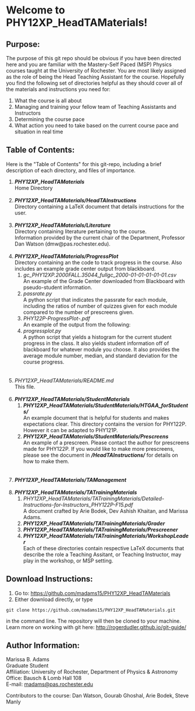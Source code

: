 # Welcome to **PHY12XP_HeadTAMaterials**!

## **Purpose:** 
The purpose of this git repo should be obvious if you have been directed here and you are familiar with the Mastery-Self Paced (MSP) Physics courses taught at the University of Rochester. You are most likely assigned as the role of being the Head Teaching Assistant for the course. Hopefully you find the following set of directories helpful as they should cover all of the materials and instructions  you need for:

<ol>
	<li> What the course is all about
	<li>Managing and training your fellow team of Teaching Assistants and Instructors
	<li> Determining the course pace
	<li> What action you need to take based on the current course pace and situation in real time
</ol>

## **Table of Contents:**

Here is the "Table of Contents" for this git-repo, including a brief description of each directory, and files of importance. 

<ol>
	<li> <b><em>PHY12XP_HeadTAMaterials</em></b> 
		<br>
		Home Directory
		<br><br>
	<li> <b><em>PHY12XP_HeadTAMaterials/HeadTAInstructions</b></em>
		<br>
		Directory containing a LaTeX document that details instructions for the user.
		<br><br>
	<li> <b><em>PHY12XP_HeadTAMaterials/Literature</b></em>
		<br>
		Directory containing literature pertaining to the course.
		<br>
		Information provided by the current chair of the Department, Professor Dan Watson (dmw@pas.rochester.edu).
		<br><br>
	<li> <b><em>PHY12XP_HeadTAMaterials/ProgressPlot</b></em> 
		<br>
		Directory containing an the code to track progress in the course. Also includes an example grade center output from blackboard.
	<ol>
		<li>  <em>gc_PHY12XP.2000FALL.35044_fullgc_2000-01-01-01-01-01.csv</em>
			<br>
			An example of the Grade Center downloaded from Blackboard with pseudo-student information.
		<li> <em>passrate.py</em>
			<br>
			A python script that indicates the passrate for each module, including the ratios of number of quizzes given for each module compared to the number of prescreens given.
		<li> <em>PHY122P-ProgressPlot-.pdf</em>
			<br>
			An example of the output from the following:
		<li> <em>progressplot.py</em>
			<br>
			A python script that yields a histogram for the current student progress in the class. It also yields student information off of blackboard for whatever module you choose. It also provides the average module number, median, and standard deviation for the course progress.
	</ol>
	<br><br>
	<li> <em>PHY12XP_HeadTAMaterials/README.md</em>
		<br>
		This file.
		<br><br>
	<li> <b><em>PHY12XP_HeadTAMaterials/StudentMaterials</b></em>
	<ol>
		<li> <b><em>PHY12XP_HeadTAMaterials/StudentMaterials/HTGAA_forStudents/</b></em>
			<br>
			An example document that is helpful for students and makes expectations clear. This directory contains the version for PHY122P. However it can be adapted to PHY121P.
		<li> <b><em>PHY12XP_HeadTAMaterials/StudentMaterials/Prescreens</b></em>
			<br>
			An example of a prescreen. Please contact the author for prescreens made for PHY122P. If you would like to make more prescreens, please see the document in <b><em>/HeadTAInstructions/</b></em> for details on how to make them.
	</ol>
	<br><br>
	<li> <b><em>PHY12XP_HeadTAMaterials/TAManagement</b></em>
	<br><br>
	<li> <b><em>PHY12XP_HeadTAMaterials/TATrainingMaterials</b></em>
	<ol>
		<li> <em>PHY12XP_HeadTAMaterials/TATrainingMaterials/Detailed-Instructions-for-Instructors_PHY122P-F15.pdf</em>
			<br>
			A document crafted by Arie Bodek, Dev Ashish Khaitan, and Marissa Adams. 
		<li> <b><em>PHY12XP_HeadTAMaterials/TATrainingMaterials/Grader</b></em>
		<li> <b><em>PHY12XP_HeadTAMaterials/TATrainingMaterials/Prescreener</b></em>
		<li> <b><em>PHY12XP_HeadTAMaterials/TATrainingMaterials/WorkshopLeader</b></em>
			<br>
			Each of these directories contain respective LaTeX documents that describe the role a Teaching Assitant, or Teaching Instructor, may play in the workshop, or MSP setting.
	</ol>
</ol>

## **Download Instructions:**

1. Go to: https://github.com/madams15/PHY12XP_HeadTAMaterials
2. Either download directly, or type
```
git clone https://github.com/madams15/PHY12XP_HeadTAMaterials.git
```
in the command line. The repository will then be cloned to your machine. Learn more on working with git here: http://rogerdudler.github.io/git-guide/

## **Author Information:**
Marissa B. Adams <br>
Graduate Student <br>
Affiliation: University of Rochester, Department of Physics & Astronomy <br>
Office: Bausch & Lomb Hall 108 <br>
E-mail: madams@pas.rochester.edu <br>

Contributors to the course: Dan Watson, Gourab Ghoshal, Arie Bodek, Steve Manly
